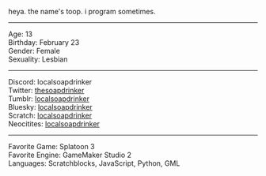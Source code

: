 heya. the name's toop. i program sometimes.

----------------------------------------------

Age: 13<br>
Birthday: February 23<br>
Gender: Female<br>
Sexuality: Lesbian

----------------------------------------------

Discord: localsoapdrinker<br>
Twitter: [thesoapdrinker](https://twitter.com/thesoapdrinker)<br>
Tumblr: [localsoapdrinker](https://tumblr.com/localsoapdrinker)<br>
Bluesky: [localsoapdrinker](https://bsky.app/profile/localsoapdrinker.bsky.social)<br>
Scratch: [localsoapdrinker](https://scratch.mit.edu/users/localsoapdrinker)<br>
Neocitites: [localsoapdrinker](https://localsoapdrinker.neocities.org)

----------------------------------------------

Favorite Game: Splatoon 3<br>
Favorite Engine: GameMaker Studio 2<br>
Languages: Scratchblocks, JavaScript, Python, GML
